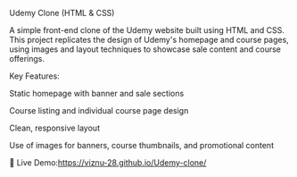 Udemy Clone (HTML & CSS)

A simple front-end clone of the Udemy website built using HTML and CSS. This project replicates the design of Udemy's homepage and course pages, using images and layout techniques to showcase sale content and course offerings.

Key Features:

Static homepage with banner and sale sections

Course listing and individual course page design

Clean, responsive layout

Use of images for banners, course thumbnails, and promotional content

🔗 Live Demo:https://viznu-28.github.io/Udemy-clone/ 
